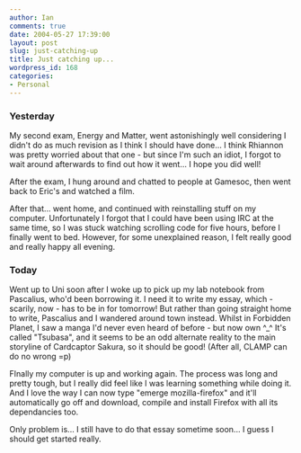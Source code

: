 ```yaml
---
author: Ian
comments: true
date: 2004-05-27 17:39:00
layout: post
slug: just-catching-up
title: Just catching up...
wordpress_id: 168
categories:
- Personal
---
```


### Yesterday  

My second exam, Energy and Matter, went astonishingly well considering I didn't do as much revision as I think I should have done...  I think Rhiannon was pretty worried about that one - but since I'm such an idiot, I forgot to wait around afterwards to find out how it went...  I hope you did well!  

After the exam, I hung around and chatted to people at Gamesoc, then went back to Eric's and watched a film.  

After that... went home, and continued with reinstalling stuff on my computer.  Unfortunately I forgot that I could have been using IRC at the same time, so I was stuck watching scrolling code for five hours, before I finally went to bed.  However, for some unexplained reason, I felt really good and really happy all evening.  

### Today 

Went up to Uni soon after I woke up to pick up my lab notebook from Pascalius, who'd been borrowing it.  I need it to write my essay, which - scarily, now - has to be in for tomorrow!  But rather than going straight home to write, Pascalius and I wandered around town instead.  Whilst in Forbidden Planet, I saw a manga I'd never even heard of before - but now own ^_^  It's called "Tsubasa", and it seems to be an odd alternate reality to the main storyline of Cardcaptor Sakura, so it should be good!  (After all, CLAMP can do no wrong =p)  

FInally my computer is up and working again.  The process was long and pretty tough, but I really did feel like I was learning something while doing it.  And I love the way I can now type "emerge mozilla-firefox" and it'll automatically go off and download, compile and install Firefox with all its dependancies too.  

Only problem is... I still have to do that essay sometime soon...  I guess I should get started really.  


